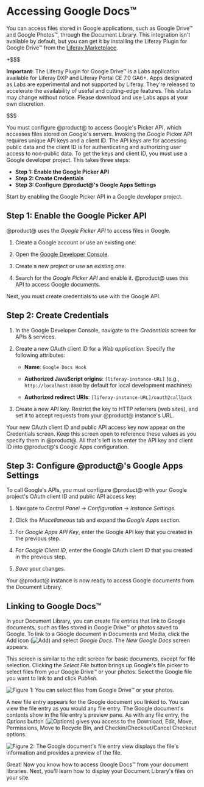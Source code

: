 # Accessing Google Docs&trade; [](id=accessing-google-docs)

You can access files stored in Google applications, such as Google Drive&trade; 
and Google Photos&trade;, through the Document Library. This integration isn't 
available by default, but you can get it by installing the Liferay Plugin for 
Google Drive&trade; from the 
[Liferay Marketplace](https://web.liferay.com/marketplace). 

+$$$

**Important:** The Liferay Plugin for Google Drive&trade; is a Labs application 
available for Liferay DXP and Liferay Portal CE 7.0 GA6+. Apps designated as 
Labs are experimental and not supported by Liferay. They're released to 
accelerate the availability of useful and cutting-edge features. This status may 
change without notice. Please download and use Labs apps at your own discretion. 

$$$

You must configure @product@ to access Google's Picker API, which accesses files
stored on Google's servers. Invoking the Google Picker API requires unique API
keys and a client ID. The API keys are for accessing public data and the
client ID is for authenticating and authorizing user access to non-public
data. To get the keys and client ID, you must use a Google developer project.
This takes three steps: 

- **Step 1: Enable the Google Picker API**
- **Step 2: Create Credentials**
- **Step 3: Configure @product@'s Google Apps Settings**

Start by enabling the Google Picker API in a Google developer project. 

## Step 1: Enable the Google Picker API [](id=step-1-enable-the-google-api-picker)

@product@ uses the *Google Picker API* to access files in Google. 

1.  Create a Google account or use an existing one. 

2.  Open the 
    [Google Developer Console](https://console.developers.google.com). 

3.  Create a new project or use an existing one. 

4.  Search for the *Google Picker API* and enable it. @product@ uses this API to 
    access Google documents. 

Next, you must create credentials to use with the Google API. 

## Step 2: Create Credentials [](id=step-2-create-credentials)

1.  In the Google Developer Console, navigate to the *Credentials* screen for
    APIs &amp; services. 

2.  Create a new OAuth client ID for a *Web application*. Specify the following
    attributes:

    - **Name**: `Google Docs Hook`

    - **Authorized JavaScript origins**: `[liferay-instance-URL]` (e.g., 
    `http://localhost:8080` by default for local development machines)

    - **Authorized redirect URIs**: `[liferay-instance-URL]/oauth2callback`

3.  Create a new API key. Restrict the key to HTTP referrers (web sites), and 
    set it to accept requests from your @product@ instance's URL. 

Your new OAuth client ID and public API access key now appear on the Credentials
screen. Keep this screen open to reference these values as you specify them in
@product@. All that's left is to enter the API key and client ID into
@product@'s Google Apps configuration. 

## Step 3: Configure @product@'s Google Apps Settings [](id=step-3-configure-liferays-google-apps-settings)

To call Google's APIs, you must configure @product@ with your Google project's
OAuth client ID and public API access key:

1.  Navigate to *Control Panel* &rarr; *Configuration* &rarr; *Instance 
    Settings*. 

2.  Click the *Miscellaneous* tab and expand the *Google Apps* section. 

3.  For *Google Apps API Key*, enter the Google API key that you created in the 
    previous step. 

4.  For *Google Client ID*, enter the Google OAuth client ID that you created in 
    the previous step. 

5.  *Save* your changes. 

Your @product@ instance is now ready to access Google documents from the 
Document Library. 

## Linking to Google Docs&trade; [](id=linking-to-google-docs)

In your Document Library, you can create file entries that link to Google 
documents, such as files stored in Google Drive&trade; or photos saved to 
Google. To link to a Google document in Documents and Media, click the Add icon
(![Add](../../../../images/icon-add.png)) and select *Google Docs*. The 
*New Google Docs* screen appears. 

This screen is similar to the edit screen for basic documents, except for file 
selection. Clicking the *Select File* button brings up Google's file picker to 
select files from your Google Drive&trade; or your photos. Select the Google 
file you want to link to and click *Publish*. 

![Figure 1: You can select files from Google Drive&trade; or your photos.](../../../../images/dm-google-select-a-file.png)

A new file entry appears for the Google document you linked to. You can view the
file entry as you would any file entry. The Google document's contents show in 
the file entry's preview pane. As with any file entry, the *Options* button 
(![Options](../../../../images/icon-options.png)) gives you access to the 
Download, Edit, Move, Permissions, Move to Recycle Bin, and 
Checkin/Checkout/Cancel Checkout options. 

![Figure 2: The Google document's file entry view displays the file's information and provides a preview of the file.](../../../../images/dm-google-doc-file-entry.png)

Great! Now you know how to access Google Docs&trade; from your document 
libraries. Next, you'll learn how to display your Document Library's files on 
your site. 
